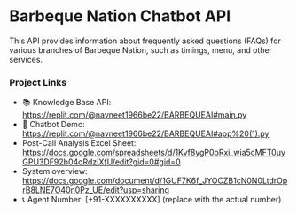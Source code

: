 # Barbeque Nation Chatbot API

This API provides information about frequently asked questions (FAQs) for various branches of Barbeque Nation, such as timings, menu, and other services.

### Project Links

- 📚 Knowledge Base API: https://replit.com/@navneet1966be22/BARBEQUEAI#main.py
- 🤖 Chatbot Demo: https://replit.com/@navneet1966be22/BARBEQUEAI#app%20(1).py
- Post-Call Analysis Excel Sheet: https://docs.google.com/spreadsheets/d/1Kvf8ygP0bRxi_wia5cMFT0uyGPU3DF92b04oRdzIXfU/edit?gid=0#gid=0
- System overview:  https://docs.google.com/document/d/1GUF7K6f_JYOCZB1cN0N0LtdrOprB8LNE7O40n0Pz_UE/edit?usp=sharing
- 📞 Agent Number: [+91-XXXXXXXXXX] (replace with the actual number)
